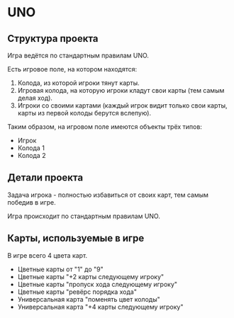 
# UNO

## Структура проекта

Игра ведётся по стандартным правилам UNO.

Есть игровое поле, на котором находятся:
 
1) Колода, из которой игроки тянут карты. 
2) Игровая колода, на которую игроки кладут свои карты (тем самым делая ход).
3) Игроки со своими картами (каждый игрок видит только свои карты, карты из первой колоды берутся вслепую). 



Таким образом, на игровом поле имеются объекты трёх типов:

- Игрок
- Колода 1
- Колода 2


## Детали проекта

Задача игрока - полностью избавиться от своих карт, тем самым победив в игре.

Игра происходит по стандартным правилам UNO. 
## Карты, используемые в игре

В игре всего 4 цвета карт.

- Цветные карты от "1" до "9"
- Цветные карты "+2 карты следующему игроку"
- Цветные карты "пропуск хода следующему игроку"
- Цветные карты "ревёрс порядка хода"
- Универсальная карта "поменять цвет колоды"
- Универсальная карта "+4 карты следующему игроку"